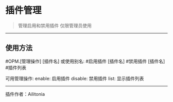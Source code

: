 # 插件管理
> 管理启用和禁用插件
> 仅限管理员使用

---
## 使用方法
\#OPM.[管理操作] [插件名]
或使用别名:
\#启用插件 [插件名]
\#禁用插件 [插件名]
\#插件列表

可用管理操作:
enable: 启用插件
disable: 禁用插件
list: 显示插件列表

---
插件作者：Ailitonia